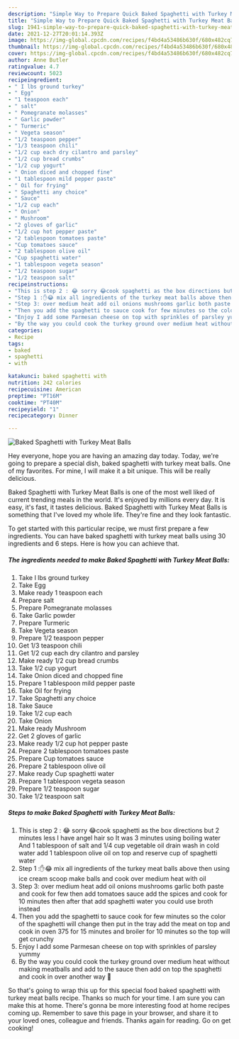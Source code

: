 ```yaml
---
description: "Simple Way to Prepare Quick Baked Spaghetti with Turkey Meat Balls"
title: "Simple Way to Prepare Quick Baked Spaghetti with Turkey Meat Balls"
slug: 1941-simple-way-to-prepare-quick-baked-spaghetti-with-turkey-meat-balls
date: 2021-12-27T20:01:14.393Z
image: https://img-global.cpcdn.com/recipes/f4bd4a53486b630f/680x482cq70/baked-spaghetti-with-turkey-meat-balls-recipe-main-photo.jpg
thumbnail: https://img-global.cpcdn.com/recipes/f4bd4a53486b630f/680x482cq70/baked-spaghetti-with-turkey-meat-balls-recipe-main-photo.jpg
cover: https://img-global.cpcdn.com/recipes/f4bd4a53486b630f/680x482cq70/baked-spaghetti-with-turkey-meat-balls-recipe-main-photo.jpg
author: Anne Butler
ratingvalue: 4.7
reviewcount: 5023
recipeingredient:
- " I lbs ground turkey"
- " Egg"
- "1 teaspoon each"
- " salt"
- " Pomegranate molasses"
- " Garlic powder"
- " Turmeric"
- " Vegeta season"
- "1/2 teaspoon pepper"
- "1/3 teaspoon chili"
- "1/2 cup each dry cilantro and parsley"
- "1/2 cup bread crumbs"
- "1/2 cup yogurt"
- " Onion diced and chopped fine"
- "1 tablespoon mild pepper paste"
- " Oil for frying"
- " Spaghetti any choice"
- " Sauce"
- "1/2 cup each"
- " Onion"
- " Mushroom"
- "2 gloves of garlic"
- "1/2 cup hot pepper paste"
- "2 tablespoon tomatoes paste"
- "Cup tomatoes sauce"
- "2 tablespoon olive oil"
- "Cup spaghetti water"
- "1 tablespoon vegeta season"
- "1/2 teaspoon sugar"
- "1/2 teaspoon salt"
recipeinstructions:
- "This is step 2 : 😂 sorry 😂cook spaghetti as the box directions but 2 minutes less I have angel hair so It was 3 minutes using boiling water And 1 tablespoon of salt and 1/4 cup vegetable oil drain wash in cold water add 1 tablespoon olive oil on top and reserve cup of spaghetti water"
- "Step 1 :✋😂 mix all ingredients of the turkey meat balls ‏above then using ice cream scoop make balls and cook over medium heat with oil"
- "Step 3: over medium heat add oil onions mushrooms garlic both paste and cook for few then add tomatoes sauce add the spices and cook for 10 minutes then after that add spaghetti water you could use broth instead"
- "Then you add the spaghetti to sauce cook for few minutes so the color of the spaghetti will change then put in the tray add the meat on top and cook in oven 375 for 15 minutes and broiler for 10 minutes so the top will get crunchy"
- "Enjoy I add some Parmesan cheese on top with sprinkles of parsley yummy"
- "By the way you could cook the turkey ground over medium heat without making meatballs and add to the sauce then add on top the spaghetti and cook in over another way 🍝"
categories:
- Recipe
tags:
- baked
- spaghetti
- with

katakunci: baked spaghetti with 
nutrition: 242 calories
recipecuisine: American
preptime: "PT16M"
cooktime: "PT40M"
recipeyield: "1"
recipecategory: Dinner

---
```



![Baked Spaghetti with Turkey Meat Balls](https://img-global.cpcdn.com/recipes/f4bd4a53486b630f/680x482cq70/baked-spaghetti-with-turkey-meat-balls-recipe-main-photo.jpg)

Hey everyone, hope you are having an amazing day today. Today, we're going to prepare a special dish, baked spaghetti with turkey meat balls. One of my favorites. For mine, I will make it a bit unique. This will be really delicious.



Baked Spaghetti with Turkey Meat Balls is one of the most well liked of current trending meals in the world. It's enjoyed by millions every day. It is easy, it's fast, it tastes delicious. Baked Spaghetti with Turkey Meat Balls is something that I've loved my whole life. They're fine and they look fantastic.


To get started with this particular recipe, we must first prepare a few ingredients. You can have baked spaghetti with turkey meat balls using 30 ingredients and 6 steps. Here is how you can achieve that.

<!--inarticleads1-->

##### The ingredients needed to make Baked Spaghetti with Turkey Meat Balls:

1. Take  I lbs ground turkey
1. Take  Egg
1. Make ready 1 teaspoon each
1. Prepare  salt
1. Prepare  Pomegranate molasses
1. Take  Garlic powder
1. Prepare  Turmeric
1. Take  Vegeta season
1. Prepare 1/2 teaspoon pepper
1. Get 1/3 teaspoon chili
1. Get 1/2 cup each dry cilantro and parsley
1. Make ready 1/2 cup bread crumbs
1. Take 1/2 cup yogurt
1. Take  Onion diced and chopped fine
1. Prepare 1 tablespoon mild pepper paste
1. Take  Oil for frying
1. Take  Spaghetti any choice
1. Take  Sauce
1. Take 1/2 cup each
1. Take  Onion
1. Make ready  Mushroom
1. Get 2 gloves of garlic
1. Make ready 1/2 cup hot pepper paste
1. Prepare 2 tablespoon tomatoes paste
1. Prepare Cup tomatoes sauce
1. Prepare 2 tablespoon olive oil
1. Make ready Cup spaghetti water
1. Prepare 1 tablespoon vegeta season
1. Prepare 1/2 teaspoon sugar
1. Take 1/2 teaspoon salt




<!--inarticleads2-->

##### Steps to make Baked Spaghetti with Turkey Meat Balls:

1. This is step 2 : 😂 sorry 😂cook spaghetti as the box directions but 2 minutes less I have angel hair so It was 3 minutes using boiling water And 1 tablespoon of salt and 1/4 cup vegetable oil drain wash in cold water add 1 tablespoon olive oil on top and reserve cup of spaghetti water
1. Step 1 :✋😂 mix all ingredients of the turkey meat balls ‏above then using ice cream scoop make balls and cook over medium heat with oil
1. Step 3: over medium heat add oil onions mushrooms garlic both paste and cook for few then add tomatoes sauce add the spices and cook for 10 minutes then after that add spaghetti water you could use broth instead
1. Then you add the spaghetti to sauce cook for few minutes so the color of the spaghetti will change then put in the tray add the meat on top and cook in oven 375 for 15 minutes and broiler for 10 minutes so the top will get crunchy
1. Enjoy I add some Parmesan cheese on top with sprinkles of parsley yummy
1. By the way you could cook the turkey ground over medium heat without making meatballs and add to the sauce then add on top the spaghetti and cook in over another way 🍝




So that's going to wrap this up for this special food baked spaghetti with turkey meat balls recipe. Thanks so much for your time. I am sure you can make this at home. There's gonna be more interesting food at home recipes coming up. Remember to save this page in your browser, and share it to your loved ones, colleague and friends. Thanks again for reading. Go on get cooking!
